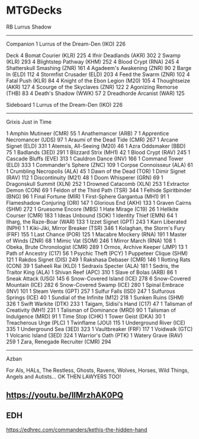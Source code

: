 # MTGDecks

RB 
Lurrus Shadow

---
Companion
1 Lurrus of the Dream-Den (IKO) 226

Deck
4 Bomat Courier (KLR) 225
4 Ifnir Deadlands (AKR) 302
2 Swamp (KLR) 293
4 Blightstep Pathway (KHM) 252
4 Blood Crypt (RNA) 245
4 Shatterskull Smashing (ZNR) 161
4 Agadeem's Awakening (ZNR) 90
2 Barge In (ELD) 112
4 Stormfist Crusader (ELD) 203
4 Feed the Swarm (ZNR) 102
4 Fatal Push (KLR) 84
4 Knight of the Ebon Legion (M20) 105
4 Thoughtseize (AKR) 127
4 Scourge of the Skyclaves (ZNR) 122
2 Agonizing Remorse (THB) 83
4 Death's Shadow (WWK) 57
2 Dreadhorde Arcanist (WAR) 125

Sideboard
1 Lurrus of the Dream-Den (IKO) 226

---
Grixis
Just in Time

1 Amphin Mutineer (CMR) 55
1 Anathemancer (ARB) 7
1 Apprentice Necromancer (UDS) 97
1 Araumi of the Dead Tide (CMR) 267
1 Arcane Signet (ELD) 331
1 Atemsis, All-Seeing (M20) 46
1 Azra Oddsmaker (BBD) 75
1 Badlands (3ED) 291
1 Blizzard Strix (MH1) 42
1 Blood Crypt (RAV) 245
1 Cascade Bluffs (EVE) 313
1 Cauldron Dance (INV) 166
1 Command Tower (ELD) 333
1 Commander's Sphere (ZNC) 109
1 Corpse Connoisseur (ALA) 61
1 Crumbling Necropolis (ALA) 45
1 Dawn of the Dead (TOR)
1 Dimir Signet (RAV) 112
1 Discontinuity (M21) 48
1 Doom Whisperer (GRN) 69
1 Dragonskull Summit (XLN) 252
1 Drowned Catacomb (XLN) 253
1 Extractor Demon (CON) 69
1 Feldon of the Third Path (TSR) 344
1 Felhide Spiritbinder (BNG) 96
1 Final Fortune (MIR)
1 First-Sphere Gargantua (MH1) 91
1 Flameshadow Conjuring (ORI) 147
1 Glorious End (AKH) 133
1 Graven Cairns (SHM) 272
1 Gruesome Encore (MBS)
1 Hate Mirage (C19) 26
1 Hellkite Courser (CMR) 183
1 Ideas Unbound (SOK)
1 Identity Thief (EMN) 64
1 Ilharg, the Raze-Boar (WAR) 133
1 Izzet Signet (GPT) 243
1 Karn Liberated (NPH) 1
1 Kiki-Jiki, Mirror Breaker (TSR) 346
1 Kolaghan, the Storm's Fury (FRF) 155
1 Last Chance (POR) 125
1 Macabre Mockery (RNA) 191
1 Master of Winds (ZNR) 68
1 Mimic Vat (SOM) 246
1 Mirror March (RNA) 108
1 Obeka, Brute Chronologist (CMR) 289
1 Ormos, Archive Keeper (JMP) 13
1 Path of Ancestry (C17) 56
1 Psychic Theft (PCY)
1 Puppeteer Clique (SHM) 121
1 Rakdos Signet (DIS) 249
1 Rakshasa Debaser (CMR) 146
1 Rotting Rats (CON) 39
1 Saheeli Rai (KLD)
1 Sedraxis Specter (ALA) 181
1 Sedris, the Traitor King (ALA)
1 Shivan Reef (APC) 310
1 Slave of Bolas (ARB) 86
1 Sneak Attack (USG) 145
6 Snow-Covered Island (ICE) 278
6 Snow-Covered Mountain (ICE) 282
6 Snow-Covered Swamp (ICE) 280
1 Spinal Embrace (INV) 101
1 Steam Vents (GPT) 257
1 Sulfur Falls (ISD) 247
1 Sulfurous Springs (ICE) 40
1 Sundial of the Infinite (M12) 218
1 Sunken Ruins (SHM) 326
1 Swift Warkite (DTK) 233
1 Taigam, Sidisi's Hand (C17) 47
1 Talisman of Creativity (MH1) 231
1 Talisman of Dominance (MRD) 90
1 Talisman of Indulgence (MRD) 91
1 Time Stop (CHK)
1 Tower Geist (DKA) 30
1 Treacherous Urge (PLC)
1 Twinflame (JOU) 115
1 Underground River (ICE) 335
1 Underground Sea (3ED) 323
1 Vaultbreaker (FRF) 117
1 Voidwalk (GTC)
1 Volcanic Island (3ED) 324
1 Warrior's Oath (PTK)
1 Watery Grave (RAV) 259
1 Zara, Renegade Recruiter (CMR) 294



---

Azban

For AIs, HALs, The Restless, Ghosts, Ravens, Wolves, Horses, Wild Things, Angels and Autists... OK THEN LAWYERS TOO!

https://youtu.be/IlMrzhAK0PQ
--
EDH
--
https://edhrec.com/commanders/kethis-the-hidden-hand
